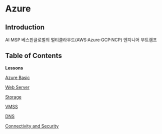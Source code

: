 # Azure

## Introduction
AI MSP 베스핀글로벌의 멀티클라우드(AWS·Azure·GCP·NCP) 엔지니어 부트캠프 

## Table of Contents

**Lessons**

[Azure Basic](https://www.notion.so/Azure-25c5cf967b1b800eae46ee1a8158f2fa?source=copy_link)

[Web Server](https://www.notion.so/Web-App-25d5cf967b1b80e986c1ff44e39ac392?source=copy_link)

[Storage](https://www.notion.so/Storage-25e5cf967b1b80dfa454ecb0c2e91a7b?source=copy_link)

[VMSS](https://www.notion.so/VMSS-25e5cf967b1b802e9a14c66cfcac0b12?source=copy_link)

[DNS](https://www.notion.so/DNS-2615cf967b1b80eaa05cf4152e4b5703?source=copy_link)

[Connectivity and Security](https://www.notion.so/Connectivity-and-Security-2615cf967b1b803698dcccbc2b67ea70?source=copy_link)